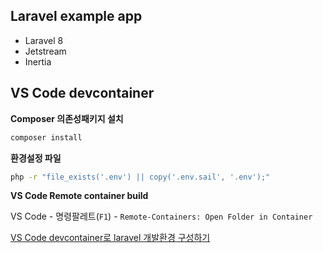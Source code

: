 ## Laravel example app

- Laravel 8
- Jetstream
- Inertia

## VS Code devcontainer

**Composer 의존성패키지 설치**
```sh
composer install
```
**환경설정 파일**
```sh
php -r "file_exists('.env') || copy('.env.sail', '.env');"
```
**VS Code Remote container build**

VS Code - 명령팔레트(`F1`) - `Remote-Containers: Open Folder in Container`



[VS Code devcontainer로 laravel 개발환경 구성하기](https://velog.io/@wlgns5376/VS-Code-devcontainer-laravel-%EA%B0%9C%EB%B0%9C%ED%99%98%EA%B2%BD%EA%B5%AC%EC%84%B1)